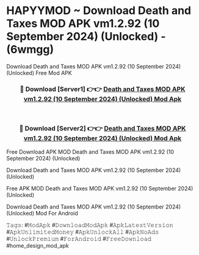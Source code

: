 # HAPYYMOD ~ Download Death and Taxes MOD APK vm1.2.92 (10 September 2024) (Unlocked) - (6wmgg)
Download Death and Taxes MOD APK vm1.2.92 (10 September 2024) (Unlocked) Free Mod APK

<div align="center">
<h3>🔴 Download [Server1] 👉👉 <a href="https://apk-comot.site?title=Death_and_Taxes_MOD_APK_vm1.2.92_(10_September_2024)_(Unlocked)">Death and Taxes MOD APK vm1.2.92 (10 September 2024) (Unlocked) Mod Apk</a></h3><br>

<h3>🔴 Download [Server2] 👉👉 <a href="https://apk-comot.site?title=Death_and_Taxes_MOD_APK_vm1.2.92_(10_September_2024)_(Unlocked)">Death and Taxes MOD APK vm1.2.92 (10 September 2024) (Unlocked) Mod Apk</a></h3>
</div>


Free Download APK MOD Death and Taxes MOD APK vm1.2.92 (10 September 2024) (Unlocked)

Download Death and Taxes MOD APK vm1.2.92 (10 September 2024) (Unlocked) 

Free APK MOD Death and Taxes MOD APK vm1.2.92 (10 September 2024) (Unlocked) 

Download Death and Taxes MOD APK vm1.2.92 (10 September 2024) (Unlocked) Mod For Android

𝚃𝚊𝚐𝚜: #𝙼𝚘𝚍𝙰𝚙𝚔 #𝙳𝚘𝚠𝚗𝚕𝚘𝚊𝚍𝙼𝚘𝚍𝙰𝚙𝚔 #𝙰𝚙𝚔𝙻𝚊𝚝𝚎𝚜𝚝𝚅𝚎𝚛𝚜𝚒𝚘𝚗 #𝙰𝚙𝚔𝚄𝚗𝚕𝚒𝚖𝚒𝚝𝚎𝚍𝙼𝚘𝚗𝚎𝚢 #𝙰𝚙𝚔𝚄𝚗𝚕𝚘𝚌𝚔𝙰𝚕𝚕 #𝙰𝚙𝚔𝙽𝚘𝙰𝚍𝚜 #𝚄𝚗𝚕𝚘𝚌𝚔𝙿𝚛𝚎𝚖𝚒𝚞𝚖 #𝙵𝚘𝚛𝙰𝚗𝚍𝚛𝚘𝚒𝚍 #𝙵𝚛𝚎𝚎𝙳𝚘𝚠𝚗𝚕𝚘𝚊𝚍 #home_design_mod_apk